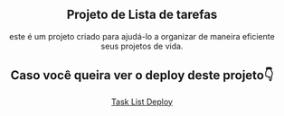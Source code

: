 <h2 align='center'>Projeto de Lista de tarefas</h2>

<p align='center'>este é um projeto criado para ajudá-lo a organizar de maneira
eficiente seus projetos de vida.</p>

<h2 align='center'>Caso você queira ver o deploy deste projeto👇</h2>
<div align='center'>
  <a href='https://task-list-nine-eta.vercel.app/' target='_blank'>Task List Deploy</a>
</div>
